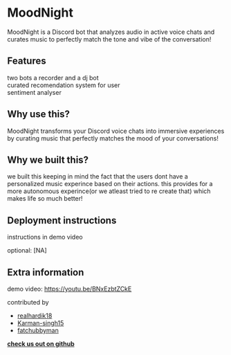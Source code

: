 # MoodNight

MoodNight is a Discord bot that analyzes audio in active voice chats and curates music to perfectly match the tone and vibe of the conversation!

## Features

two bots a recorder and a dj bot<br>
curated recomendation system for user<br>
sentiment analyser


## Why use this?

MoodNight transforms your Discord voice chats into immersive experiences by curating music that perfectly matches the mood of your conversations!

## Why we built this?

we built this keeping in mind the fact that the users dont have a personalized music experince based on their actions. this provides for a more autonomous experince(or we atleast tried to re create that) which makes life so much better!

## Deployment instructions

instructions in demo video

optional: [NA]

## Extra information 

demo video: https://youtu.be/BNxEzbtZCkE

contributed by
- [realhardik18](https://github.com/realhardik18)
- [Karman-singh15](https://github.com/Karman-singh15)
- [fatchubbyman](github.com/fathchubbyman)

**[check us out on github](https://github.com/realhardik18/MoodNight)**